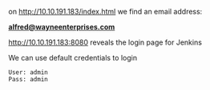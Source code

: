 on http://10.10.191.183/index.html we find an email address:

**alfred@wayneenterprises.com**

http://10.10.191.183:8080 reveals the login page for Jenkins

We can use default credentials to login

```
User: admin
Pass: admin
```

